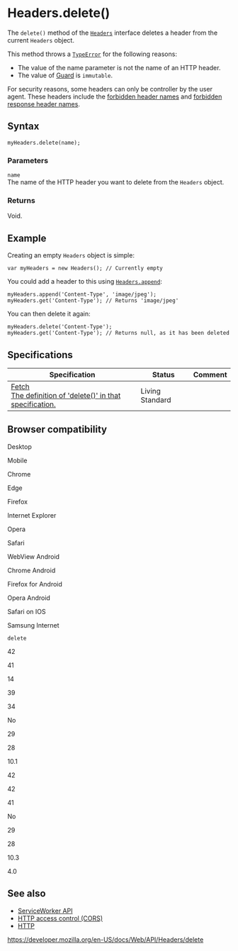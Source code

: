 Headers.delete()
================

The `delete()` method of the [`Headers`](../headers) interface deletes a header from the current `Headers` object.

This method throws a [`TypeError`](https://developer.mozilla.org/en-US/docs/Web/JavaScript/Reference/Global_Objects/TypeError) for the following reasons:

-   The value of the name parameter is not the name of an HTTP header.
-   The value of [Guard](https://developer.mozilla.org/en-US/docs/Glossary/Guard) is `immutable`.

For security reasons, some headers can only be controller by the user agent. These headers include the [forbidden header names](https://developer.mozilla.org/en-US/docs/Glossary/Forbidden_header_name) and [forbidden response header names](https://developer.mozilla.org/en-US/docs/Glossary/Forbidden_response_header_name).

Syntax
------

    myHeaders.delete(name);

### Parameters

`name`  
The name of the HTTP header you want to delete from the `Headers` object.

### Returns

Void.

Example
-------

Creating an empty `Headers` object is simple:

    var myHeaders = new Headers(); // Currently empty

You could add a header to this using [`Headers.append`](append):

    myHeaders.append('Content-Type', 'image/jpeg');
    myHeaders.get('Content-Type'); // Returns 'image/jpeg'

You can then delete it again:

    myHeaders.delete('Content-Type');
    myHeaders.get('Content-Type'); // Returns null, as it has been deleted

Specifications
--------------

<table><thead><tr class="header"><th>Specification</th><th>Status</th><th>Comment</th></tr></thead><tbody><tr class="odd"><td><a href="https://fetch.spec.whatwg.org/#dom-headers-delete">Fetch<br />
<span class="small">The definition of 'delete()' in that specification.</span></a></td><td><span class="spec-living">Living Standard</span></td><td></td></tr></tbody></table>

Browser compatibility
---------------------

Desktop

Mobile

Chrome

Edge

Firefox

Internet Explorer

Opera

Safari

WebView Android

Chrome Android

Firefox for Android

Opera Android

Safari on IOS

Samsung Internet

`delete`

42

41

14

39

34

No

29

28

10.1

42

42

41

No

29

28

10.3

4.0

See also
--------

-   [ServiceWorker API](../service_worker_api)
-   [HTTP access control (CORS)](https://developer.mozilla.org/en-US/docs/Web/HTTP/CORS)
-   [HTTP](https://developer.mozilla.org/en-US/docs/Web/HTTP)

<a href="https://developer.mozilla.org/en-US/docs/Web/API/Headers/delete" class="_attribution-link">https://developer.mozilla.org/en-US/docs/Web/API/Headers/delete</a>

